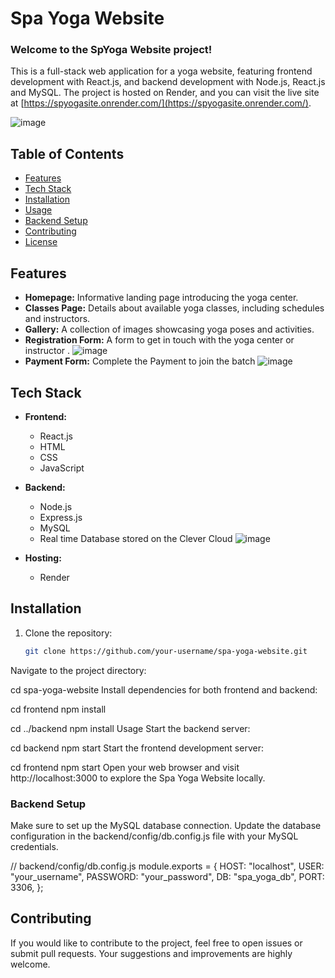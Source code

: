 # Spa Yoga Website
### Welcome to the SpYoga Website project!
This is a full-stack web application for a yoga website, featuring frontend development with React.js, and backend development with Node.js, React.js and MySQL. The project is hosted on Render, and you can visit the live site at [https://spyogasite.onrender.com/](https://spyogasite.onrender.com/).

![image](https://github.com/shivanand1602/yoga_frontend/assets/88983117/39e57995-f7ca-410e-b2cb-993515296dd2)

## Table of Contents

- [Features](#features)
- [Tech Stack](#tech-stack)
- [Installation](#installation)
- [Usage](#usage)
- [Backend Setup](#backend-setup)
- [Contributing](#contributing)
- [License](#license)

## Features

- **Homepage:** Informative landing page introducing the yoga center.
- **Classes Page:** Details about available yoga classes, including schedules and instructors.
- **Gallery:** A collection of images showcasing yoga poses and activities.
- **Registration Form:** A form to get in touch with the yoga center or instructor .
 ![image](https://github.com/shivanand1602/yoga_frontend/assets/88983117/f5a93d60-c567-4ac1-a138-03ac28d09530)
- **Payment Form:** Complete the Payment to join the batch
   ![image](https://github.com/shivanand1602/yoga_frontend/assets/88983117/800f43d8-e520-4784-885e-b1f109dc61f0)



## Tech Stack

- **Frontend:**
  - React.js
  - HTML
  - CSS
  - JavaScript

- **Backend:**
  - Node.js
  - Express.js
  - MySQL
  - Real time Database stored on the Clever Cloud
    ![image](https://github.com/shivanand1602/yoga_frontend/assets/88983117/93c09406-344a-40c8-b773-271fa557535e)


- **Hosting:**
  - Render

## Installation

1. Clone the repository:

   ```bash
   git clone https://github.com/your-username/spa-yoga-website.git
Navigate to the project directory:


cd spa-yoga-website
Install dependencies for both frontend and backend:

cd frontend
npm install

cd ../backend
npm install
Usage
Start the backend server:

cd backend
npm start
Start the frontend development server:

cd frontend
npm start
Open your web browser and visit http://localhost:3000 to explore the Spa Yoga Website locally.

### Backend Setup
Make sure to set up the MySQL database connection. Update the database configuration in the backend/config/db.config.js file with your MySQL credentials.

// backend/config/db.config.js
module.exports = {
  HOST: "localhost",
  USER: "your_username",
  PASSWORD: "your_password",
  DB: "spa_yoga_db",
  PORT: 3306,
};
## Contributing
If you would like to contribute to the project, feel free to open issues or submit pull requests. Your suggestions and improvements are highly welcome.


